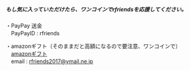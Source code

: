 ##### もし気に入っていただけたら、ワンコインでrfriendsを応援してください。  
  
・PayPay 送金  
　PayPayID  :  rfriends  
  
・amazonギフト（そのままだと高額になるので要注意、ワンコインで）  
　[amazonギフト](ttps://www.amazon.co.jp/dp/B09TVHNLHX)  
　email  :  rfriends2017@ymail.ne.jp  
 
